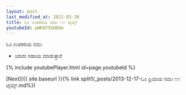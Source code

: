 ```yaml
---
layout: post
last_modified_at: 2021-03-30
title: ಓಂ ಉಪಕರಯ ನಮಃ ೧೧ ಟೈಮ್ಸ್
youtubeId: pWK6F5GU0dw
---
```

 
 
 ಓಂ ಉಪಕರಯ ನಮಃ  
 
 -  ಯಾರು ಸಹಾಯ ಮಾಡುತ್ತಾರೆ 
 
  
 
  
 
 
 
 
 
 


{% include youtubePlayer.html id=page.youtubeId %}
 
[Next]({{ site.baseurl }}{% link  split1/_posts/2013-12-17-ಓಂ ಪ್ರಿಯಯ ನಮಃ ೧೧ ಟೈಮ್ಸ್.md%})
 
